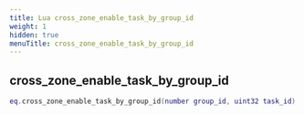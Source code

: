 ```yaml
---
title: Lua cross_zone_enable_task_by_group_id
weight: 1
hidden: true
menuTitle: cross_zone_enable_task_by_group_id
---
```

## cross_zone_enable_task_by_group_id
```lua
eq.cross_zone_enable_task_by_group_id(number group_id, uint32 task_id) -- void
```